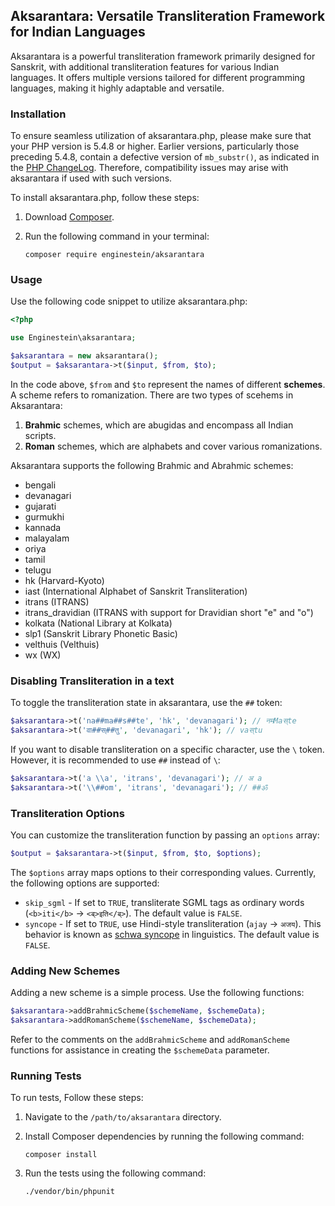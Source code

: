 ## Aksarantara: Versatile Transliteration Framework for Indian Languages

Aksarantara is a powerful transliteration framework primarily designed for Sanskrit, with additional transliteration features for various Indian languages. It offers multiple versions tailored for different programming languages, making it highly adaptable and versatile.

### Installation

To ensure seamless utilization of aksarantara.php, please make sure that your PHP version is 5.4.8 or higher. Earlier versions, particularly those preceding 5.4.8, contain a defective version of `mb_substr()`, as indicated in the [PHP ChangeLog](http://us.php.net/ChangeLog-5.php). Therefore, compatibility issues may arise with aksarantara if used with such versions.

To install aksarantara.php, follow these steps:

1. Download [Composer](http://getcomposer.org).
2. Run the following command in your terminal:

   ```terminal
   composer require enginestein/aksarantara
   ```

### Usage

Use the following code snippet to utilize aksarantara.php:

```php
<?php

use Enginestein\aksarantara;

$aksarantara = new aksarantara();
$output = $aksarantara->t($input, $from, $to);
```

In the code above, `$from` and `$to` represent the names of different **schemes**. A scheme refers to romanization. There are two types of scehems in Aksarantara:

1. **Brahmic** schemes, which are abugidas and encompass all Indian scripts.
2. **Roman** schemes, which are alphabets and cover various romanizations.

Aksarantara supports the following Brahmic and Abrahmic schemes:

- bengali
- devanagari
- gujarati
- gurmukhi
- kannada
- malayalam
- oriya
- tamil
- telugu
- hk (Harvard-Kyoto)
- iast (International Alphabet of Sanskrit Transliteration)
- itrans (ITRANS)
- itrans_dravidian (ITRANS with support for Dravidian short "e" and "o")
- kolkata (National Library at Kolkata)
- slp1 (Sanskrit Library Phonetic Basic)
- velthuis (Velthuis)
- wx (WX)

### Disabling Transliteration in a text

To toggle the transliteration state in aksarantara, use the `##` token:

```php
$aksarantara->t('na##ma##s##te', 'hk', 'devanagari'); // नमMaस्te
$aksarantara->t('वा##स्##तु', 'devanagari', 'hk'); // vaस्tu
```

If you want to disable transliteration on a specific character, use the `\` token. However, it is recommended to use `##` instead of `\`:

```php
$aksarantara->t('a \\a', 'itrans', 'devanagari'); // अ a
$aksarantara->t('\\##om', 'itrans', 'devanagari'); // ##ॐ
```

### Transliteration Options

You can customize the transliteration function by passing an `options` array:

```php
$output = $aksarantara->t($input, $from, $to, $options);
```

The `$options` array maps options to their corresponding values. Currently, the following options are supported:

* `skip_sgml` - If set to `TRUE`, transliterate SGML tags as ordinary words (`<b>iti</b>` → `<ब्>इति</ब्>`). The default value is `FALSE`.
* `syncope` - If set to `TRUE`, use Hindi-style transliteration (`ajay` → `अजय`). This behavior is known as [schwa syncope](http://en.wikipedia.org/wiki/Schwa_deletion_in_Indo-Aryan_languages) in linguistics. The default value is `FALSE`.

### Adding New Schemes

Adding a new scheme is a simple process. Use the following functions:

```php
$aksarantara->addBrahmicScheme($schemeName, $schemeData);
$aksarantara->addRomanScheme($schemeName, $schemeData);
```

Refer to the comments on the `addBrahmicScheme` and `addRomanScheme` functions for assistance in creating the `$schemeData` parameter.

### Running Tests

To run tests, Follow these steps:

1. Navigate to the `/path/to/aksarantara` directory.
2. Install Composer dependencies by running the following command:

   ```terminal
   composer install
   ```

3. Run the tests using the following command:

   ```terminal
   ./vendor/bin/phpunit
   ```
